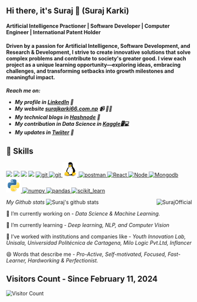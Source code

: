 ## Hi there, it's Suraj 👋 (Suraj Karki)
<h4>Artificial Intelligence Practioner | Software Developer | Computer Engineer | International Patent Holder</h4>
<h4>Driven by a passion for Artificial Intelligence, Software Development, and Research & Development, I strive to create innovative solutions that solve complex problems and contribute to society's greater good. I view each project as a unique learning opportunity—exploring ideas, embracing challenges, and transforming setbacks into growth milestones and meaningful impact.</h4>

<h5>Reach me on:
  
- My profile in <a href="https://www.linkedin.com/in/surajk66/">LinkedIn</a> 💼 
- My website <a href="https://surajkarki66.com.np/">surajkarki66.com.np</a> 📹 ✍🏾
- My technical blogs in <a href="https://savvysuraj.hashnode.dev/">Hashnode</a> 🏓
- My contribution in Data Science in <a href="https://www.kaggle.com/surajkarki66">Kaggle</a>🖥💻
- My updates in <a href="https://twitter.com/sankha_subhra18">Twiiter</a> 💬</h5>

## 🚀 Skills
<img src="https://img.shields.io/badge/python-%233776AB.svg?&style=flat-square&logo=python&logoColor=white" /> <img src="https://img.shields.io/badge/html-%23239120.svg?&style=flat-square&logo=html5&logoColor=white" /> <img src="https://img.shields.io/badge/css-%23239120.svg?&style=flat-square&logo=css3&logoColor=white" /> <img src="https://img.shields.io/badge/javascript-%23F7DF1E.svg?&style=flat-square&logo=javascript&logoColor=black" />
<a href="#/" target="_blank" rel="noreferrer"> <img src="https://cdn.jsdelivr.net/gh/devicons/devicon/icons/vscode/vscode-original.svg" alt="git" width="40" height="40"/> </a>
<a href="https://git-scm.com/" target="_blank" rel="noreferrer"> <img src="https://www.vectorlogo.zone/logos/git-scm/git-scm-icon.svg" alt="git" width="40" height="40"/> </a>
<a href="https://www.linux.org/" target="_blank" rel="noreferrer"> <img src="https://raw.githubusercontent.com/devicons/devicon/master/icons/linux/linux-original.svg" alt="linux" width="40" height="40"/> </a> 
<a href="https://postman.com" target="_blank" rel="noreferrer"> <img src="https://www.vectorlogo.zone/logos/getpostman/getpostman-icon.svg" alt="postman" width="40" height="40"/>    <a href="https://react.org" target="_blank" rel="noreferrer"> <img src="https://cdn.jsdelivr.net/gh/devicons/devicon/icons/react/react-original.svg" alt="React" width="40" height="40"/> <a href="https://nodejs.org" target="_blank" rel="noreferrer"> <img src="https://cdn.jsdelivr.net/gh/devicons/devicon/icons/nodejs/nodejs-original.svg" alt="Node" width="40" height="40"/><a href="https://www.mongodb.com" target="_blank" rel="noreferrer"> <img src="https://cdn.jsdelivr.net/gh/devicons/devicon/icons/mongodb/mongodb-original.svg" alt="Mongodb" width="40" height="40"/>  <a href="https://www.python.org" target="_blank"> <img src="https://github.com/devicons/devicon/blob/master/icons/python/python-original.svg" alt="python" width="40" height="40"/> </a> 
<a href="https://numpy.org/" target="_blank"> <img src="https://user-images.githubusercontent.com/50221806/86498201-a8bd8680-bd39-11ea-9d08-66b610a8dc01.png" alt="numpy" width="40" height="40"/> </a> 
<a href="https://pandas.pydata.org/" target="_blank"> <img src="https://pandas.pydata.org/static/img/pandas_secondary.svg?&style=flat-square&logo=python&logoColor=indigo" alt="pandas" width="40" height="40"/> </a> 
    <a href="https://scikit-learn.org/" target="_blank"> <img src="https://upload.wikimedia.org/wikipedia/commons/0/05/Scikit_learn_logo_small.svg" alt="scikit_learn" width="40" height="40"/> </a> 

*My Github stats*
![Suraj's github stats](https://github-readme-stats.vercel.app/api?username=surajkarki66&show_icons=true&theme=merko)<img align="right" src="https://github-readme-stats.vercel.app/api/top-langs?username=surajkarki66&show_icons=true&locale=en&layout=compact&theme=merko" alt="SurajOfficial" />

🔭 I’m currently working on - *Data Science & Machine Learning.*

🌱 I’m currently learning - *Deep learning, NLP, and Computer Vision*

👯 I’ve worked with institutions and companies like - *Youth Innovation Lab, Unisala, Universidad Politécnica de Cartagena, Milo Logic Pvt.Ltd, Inflancer*

😄 Words that describe me - *Pro-Active, Self-motivated, Focused, Fast-Learner, Hardworking & Perfectionist.*

## Visitors Count - Since February 11, 2024
 ![Visitor Count](https://profile-counter.glitch.me/{surajkarki66}/count.svg)
